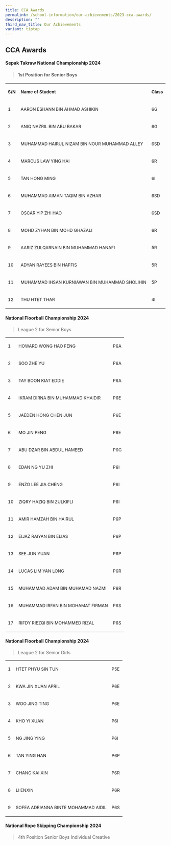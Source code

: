 ```yaml
---
title: CCA Awards
permalink: /school-information/our-achievements/2023-cca-awards/
description: ""
third_nav_title: Our Achievements
variant: tiptap
---
```

<h2>CCA Awards</h2>
<h4><strong>Sepak Takraw National Championship 2024</strong></h4>
<blockquote>
<h4>1st Position for Senior Boys</h4>
</blockquote>
<table style="minWidth: 75px">
<colgroup>
<col>
<col>
<col>
</colgroup>
<tbody>
<tr>
<td rowspan="1" colspan="1">
<p><strong><sub>S/N</sub></strong>
</p>
</td>
<td rowspan="1" colspan="1">
<p><strong><sub>Name of Student</sub></strong>
</p>
</td>
<td rowspan="1" colspan="1">
<p><strong><sub>Class</sub></strong>
</p>
</td>
</tr>
<tr>
<td rowspan="1" colspan="1">
<p><sub>1</sub>
</p>
</td>
<td rowspan="1" colspan="1">
<p><sub>AARON ESHANN BIN AHMAD ASHIKIN</sub>
</p>
</td>
<td rowspan="1" colspan="1">
<p><sub>6G</sub>
</p>
</td>
</tr>
<tr>
<td rowspan="1" colspan="1">
<p><sub>2</sub>
</p>
</td>
<td rowspan="1" colspan="1">
<p><sub>ANIQ NAZRIL BIN ABU BAKAR</sub>
</p>
</td>
<td rowspan="1" colspan="1">
<p><sub>6G</sub>
</p>
</td>
</tr>
<tr>
<td rowspan="1" colspan="1">
<p><sub>3</sub>
</p>
</td>
<td rowspan="1" colspan="1">
<p><sub>MUHAMMAD HAIRUL NIZAM BIN NOUR MUHAMMAD ALLEY</sub>
</p>
</td>
<td rowspan="1" colspan="1">
<p><sub>6SD</sub>
</p>
</td>
</tr>
<tr>
<td rowspan="1" colspan="1">
<p><sub>4</sub>
</p>
</td>
<td rowspan="1" colspan="1">
<p><sub>MARCUS LAW YING HAI</sub>
</p>
</td>
<td rowspan="1" colspan="1">
<p><sub>6R</sub>
</p>
</td>
</tr>
<tr>
<td rowspan="1" colspan="1">
<p><sub>5</sub>
</p>
</td>
<td rowspan="1" colspan="1">
<p><sub>TAN HONG MING</sub>
</p>
</td>
<td rowspan="1" colspan="1">
<p><sub>6I</sub>
</p>
</td>
</tr>
<tr>
<td rowspan="1" colspan="1">
<p><sub>6</sub>
</p>
</td>
<td rowspan="1" colspan="1">
<p><sub>MUHAMMAD AIMAN TAQIM BIN AZHAR</sub>
</p>
</td>
<td rowspan="1" colspan="1">
<p><sub>6SD</sub>
</p>
</td>
</tr>
<tr>
<td rowspan="1" colspan="1">
<p><sub>7</sub>
</p>
</td>
<td rowspan="1" colspan="1">
<p><sub>OSCAR YIP ZHI HAO</sub>
</p>
</td>
<td rowspan="1" colspan="1">
<p><sub>6SD</sub>
</p>
</td>
</tr>
<tr>
<td rowspan="1" colspan="1">
<p><sub>8</sub>
</p>
</td>
<td rowspan="1" colspan="1">
<p><sub>MOHD ZYHAN BIN MOHD GHAZALI</sub>
</p>
</td>
<td rowspan="1" colspan="1">
<p><sub>6R</sub>
</p>
</td>
</tr>
<tr>
<td rowspan="1" colspan="1">
<p><sub>9</sub>
</p>
</td>
<td rowspan="1" colspan="1">
<p><sub>AARIZ ZULQARNAIN BIN MUHAMMAD HANAFI</sub>
</p>
</td>
<td rowspan="1" colspan="1">
<p><sub>5R</sub>
</p>
</td>
</tr>
<tr>
<td rowspan="1" colspan="1">
<p><sub>10</sub>
</p>
</td>
<td rowspan="1" colspan="1">
<p><sub>ADYAN RAYEES BIN HAFFIS</sub>
</p>
</td>
<td rowspan="1" colspan="1">
<p><sub>5R</sub>
</p>
</td>
</tr>
<tr>
<td rowspan="1" colspan="1">
<p><sub>11</sub>
</p>
</td>
<td rowspan="1" colspan="1">
<p><sub>MUHAMMAD IHSAN KURNIAWAN BIN MUHAMMAD SHOLIHIN</sub>
</p>
</td>
<td rowspan="1" colspan="1">
<p><sub>5P</sub>
</p>
</td>
</tr>
<tr>
<td rowspan="1" colspan="1">
<p><sub>12</sub>
</p>
</td>
<td rowspan="1" colspan="1">
<p><sub>THU HTET THAR</sub>
</p>
</td>
<td rowspan="1" colspan="1">
<p><sub>4I</sub>
</p>
</td>
</tr>
</tbody>
</table>
<p></p>
<h4><strong>National Floorball Championship 2024</strong></h4>
<blockquote>
<p>League 2 for Senior Boys</p>
</blockquote>
<table style="minWidth: 75px">
<colgroup>
<col>
<col>
<col>
</colgroup>
<tbody>
<tr>
<td rowspan="1" colspan="1">
<p><sub>1</sub>
</p>
</td>
<td rowspan="1" colspan="1">
<p><sub>HOWARD WONG HAO FENG</sub>
</p>
</td>
<td rowspan="1" colspan="1">
<p><sub>P6A</sub>
</p>
</td>
</tr>
<tr>
<td rowspan="1" colspan="1">
<p><sub>2</sub>
</p>
</td>
<td rowspan="1" colspan="1">
<p><sub>SOO ZHE YU</sub>
</p>
</td>
<td rowspan="1" colspan="1">
<p><sub>P6A</sub>
</p>
</td>
</tr>
<tr>
<td rowspan="1" colspan="1">
<p><sub>3</sub>
</p>
</td>
<td rowspan="1" colspan="1">
<p><sub>TAY BOON KIAT EDDIE</sub>
</p>
</td>
<td rowspan="1" colspan="1">
<p><sub>P6A</sub>
</p>
</td>
</tr>
<tr>
<td rowspan="1" colspan="1">
<p><sub>4</sub>
</p>
</td>
<td rowspan="1" colspan="1">
<p><sub>IKRAM DIRNA BIN MUHAMMAD KHAIDIR</sub>
</p>
</td>
<td rowspan="1" colspan="1">
<p><sub>P6E</sub>
</p>
</td>
</tr>
<tr>
<td rowspan="1" colspan="1">
<p><sub>5</sub>
</p>
</td>
<td rowspan="1" colspan="1">
<p><sub>JAEDEN HONG CHEN JUN</sub>
</p>
</td>
<td rowspan="1" colspan="1">
<p><sub>P6E</sub>
</p>
</td>
</tr>
<tr>
<td rowspan="1" colspan="1">
<p><sub>6</sub>
</p>
</td>
<td rowspan="1" colspan="1">
<p><sub>MO JIN PENG</sub>
</p>
</td>
<td rowspan="1" colspan="1">
<p><sub>P6E</sub>
</p>
</td>
</tr>
<tr>
<td rowspan="1" colspan="1">
<p><sub>7</sub>
</p>
</td>
<td rowspan="1" colspan="1">
<p><sub>ABU DZAR BIN ABDUL HAMEED</sub>
</p>
</td>
<td rowspan="1" colspan="1">
<p><sub>P6G</sub>
</p>
</td>
</tr>
<tr>
<td rowspan="1" colspan="1">
<p><sub>8</sub>
</p>
</td>
<td rowspan="1" colspan="1">
<p><sub>EDAN NG YU ZHI</sub>
</p>
</td>
<td rowspan="1" colspan="1">
<p><sub>P6I</sub>
</p>
</td>
</tr>
<tr>
<td rowspan="1" colspan="1">
<p><sub>9</sub>
</p>
</td>
<td rowspan="1" colspan="1">
<p><sub>ENZO LEE JIA CHENG</sub>
</p>
</td>
<td rowspan="1" colspan="1">
<p><sub>P6I</sub>
</p>
</td>
</tr>
<tr>
<td rowspan="1" colspan="1">
<p><sub>10</sub>
</p>
</td>
<td rowspan="1" colspan="1">
<p><sub>ZIQRY HAZIQ BIN ZULKIFLI</sub>
</p>
</td>
<td rowspan="1" colspan="1">
<p><sub>P6I</sub>
</p>
</td>
</tr>
<tr>
<td rowspan="1" colspan="1">
<p><sub>11</sub>
</p>
</td>
<td rowspan="1" colspan="1">
<p><sub>AMIR HAMZAH BIN HAIRUL</sub>
</p>
</td>
<td rowspan="1" colspan="1">
<p><sub>P6P</sub>
</p>
</td>
</tr>
<tr>
<td rowspan="1" colspan="1">
<p><sub>12</sub>
</p>
</td>
<td rowspan="1" colspan="1">
<p><sub>EIJAZ RAIYAN BIN ELIAS</sub>
</p>
</td>
<td rowspan="1" colspan="1">
<p><sub>P6P</sub>
</p>
</td>
</tr>
<tr>
<td rowspan="1" colspan="1">
<p><sub>13</sub>
</p>
</td>
<td rowspan="1" colspan="1">
<p><sub>SEE JUN YUAN</sub>
</p>
</td>
<td rowspan="1" colspan="1">
<p><sub>P6P</sub>
</p>
</td>
</tr>
<tr>
<td rowspan="1" colspan="1">
<p><sub>14</sub>
</p>
</td>
<td rowspan="1" colspan="1">
<p><sub>LUCAS LIM YAN LONG</sub>
</p>
</td>
<td rowspan="1" colspan="1">
<p><sub>P6R</sub>
</p>
</td>
</tr>
<tr>
<td rowspan="1" colspan="1">
<p><sub>15</sub>
</p>
</td>
<td rowspan="1" colspan="1">
<p><sub>MUHAMMAD ADAM BIN MUHAMAD NAZMI</sub>
</p>
</td>
<td rowspan="1" colspan="1">
<p><sub>P6R</sub>
</p>
</td>
</tr>
<tr>
<td rowspan="1" colspan="1">
<p><sub>16</sub>
</p>
</td>
<td rowspan="1" colspan="1">
<p><sub>MUHAMMAD IRFAN BIN MOHAMAT FIRMAN</sub>
</p>
</td>
<td rowspan="1" colspan="1">
<p><sub>P6S</sub>
</p>
</td>
</tr>
<tr>
<td rowspan="1" colspan="1">
<p><sub>17</sub>
</p>
</td>
<td rowspan="1" colspan="1">
<p><sub>RIFDY RIEZQI BIN MOHAMMED RIZAL</sub>
</p>
</td>
<td rowspan="1" colspan="1">
<p><sub>P6S</sub>
</p>
</td>
</tr>
</tbody>
</table>
<h4><strong>National Floorball Championship 2024</strong></h4>
<blockquote>
<p>League 2 for Senior Girls</p>
</blockquote>
<table style="minWidth: 75px">
<colgroup>
<col>
<col>
<col>
</colgroup>
<tbody>
<tr>
<td rowspan="1" colspan="1">
<p><sub>1</sub>
</p>
</td>
<td rowspan="1" colspan="1">
<p><sub>HTET PHYU SIN TUN</sub>
</p>
</td>
<td rowspan="1" colspan="1">
<p><sub>P5E</sub>
</p>
</td>
</tr>
<tr>
<td rowspan="1" colspan="1">
<p><sub>2</sub>
</p>
</td>
<td rowspan="1" colspan="1">
<p><sub>KWA JIN XUAN APRIL</sub>
</p>
</td>
<td rowspan="1" colspan="1">
<p><sub>P6E</sub>
</p>
</td>
</tr>
<tr>
<td rowspan="1" colspan="1">
<p><sub>3</sub>
</p>
</td>
<td rowspan="1" colspan="1">
<p><sub>WOO JING TING</sub>
</p>
</td>
<td rowspan="1" colspan="1">
<p><sub>P6E</sub>
</p>
</td>
</tr>
<tr>
<td rowspan="1" colspan="1">
<p><sub>4</sub>
</p>
</td>
<td rowspan="1" colspan="1">
<p><sub>KHO YI XUAN</sub>
</p>
</td>
<td rowspan="1" colspan="1">
<p><sub>P6I</sub>
</p>
</td>
</tr>
<tr>
<td rowspan="1" colspan="1">
<p><sub>5</sub>
</p>
</td>
<td rowspan="1" colspan="1">
<p><sub>NG JING YING</sub>
</p>
</td>
<td rowspan="1" colspan="1">
<p><sub>P6I</sub>
</p>
</td>
</tr>
<tr>
<td rowspan="1" colspan="1">
<p><sub>6</sub>
</p>
</td>
<td rowspan="1" colspan="1">
<p><sub>TAN YING HAN</sub>
</p>
</td>
<td rowspan="1" colspan="1">
<p><sub>P6P</sub>
</p>
</td>
</tr>
<tr>
<td rowspan="1" colspan="1">
<p><sub>7</sub>
</p>
</td>
<td rowspan="1" colspan="1">
<p><sub>CHANG KAI XIN</sub>
</p>
</td>
<td rowspan="1" colspan="1">
<p><sub>P6R</sub>
</p>
</td>
</tr>
<tr>
<td rowspan="1" colspan="1">
<p><sub>8</sub>
</p>
</td>
<td rowspan="1" colspan="1">
<p><sub>LI ENXIN</sub>
</p>
</td>
<td rowspan="1" colspan="1">
<p><sub>P6R</sub>
</p>
</td>
</tr>
<tr>
<td rowspan="1" colspan="1">
<p><sub>9</sub>
</p>
</td>
<td rowspan="1" colspan="1">
<p><sub>SOFEA ADRIANNA BINTE MOHAMMAD AIDIL</sub>
</p>
</td>
<td rowspan="1" colspan="1">
<p><sub>P6S</sub>
</p>
</td>
</tr>
</tbody>
</table>
<h4><strong>National Rope Skipping Championship 2024 </strong></h4>
<blockquote>
<p>4th Position Senior Boys Individual Creative</p>
</blockquote>
<p></p>
<p></p>